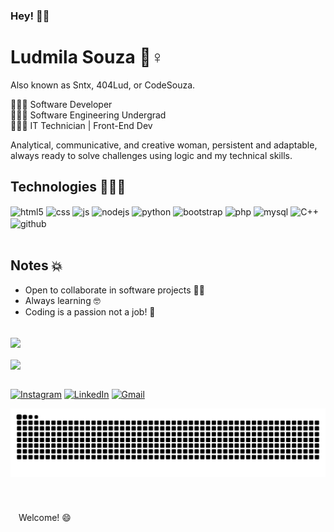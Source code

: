 ### Hey! 👋🏻
# Ludmila Souza  💜♀️
Also known as Sntx, 404Lud, or CodeSouza.

👩🏻‍💻 Software Developer\
👩🏻‍💻 Software Engineering Undergrad\
👩🏻‍💻 IT Technician | Front-End Dev

Analytical, communicative, and creative woman, persistent and adaptable, always ready to solve challenges using logic and my technical skills.

## Technologies 🦸🏻‍♂️

<div style="display: inline_block">
  <img align="center" alt="html5" src="https://img.shields.io/badge/HTML5-E34F26?style=for-the-badge&logo=html5&logoColor=white" />
  <img align="center" alt="css" src="https://img.shields.io/badge/CSS3-1572B6?style=for-the-badge&logo=css3&logoColor=white" />
  <img align="center" alt="js" src="https://img.shields.io/badge/JavaScript-F7DF1E?style=for-the-badge&logo=javascript&logoColor=black" />
  <img align="center" alt="nodejs" src="https://img.shields.io/badge/Node.js-43853D?style=for-the-badge&logo=node.js&logoColor=white" />
  <img align="center" alt="python" src="https://img.shields.io/badge/Python-3776AB?style=for-the-badge&logo=python&logoColor=white" />
  <img align="center" alt="bootstrap" src="https://img.shields.io/badge/Bootstrap-563D7C?style=for-the-badge&logo=bootstrap&logoColor=white" />
  <img align="center" alt="php" src= "https://img.shields.io/badge/PHP-777BB4?style=for-the-badge&logo=php&logoColor=white" />
  <img align="center" alt="mysql" src= "https://img.shields.io/badge/MySQL-00000F?style=for-the-badge&logo=mysql&logoColor=white" />
  <img align="center" alt="C++" src= "https://img.shields.io/badge/C%2B%2B-00599C?style=for-the-badge&logo=c%2B%2B&logoColor=white" />
  <img align="center" alt="github" src= "https://img.shields.io/badge/GitHub-100000?style=for-the-badge&logo=github&logoColor=white" />
</div><br/>

## Notes 💥
- Open to collaborate in software projects 🤘🏻
- Always learning 🤓
- Coding is a passion not a job! 🤖

<!--
## Reach me out! 🫣
👩🏻 - <portfolio>
🐮 - <site>
-->
</br>

<div>
<img align="center"  src="https://github-readme-stats.vercel.app/api?username=LuuhSNTX&theme=midnight-purple&show_icons=true" height="150">
</div>

</br>

<div>
<img align="center" src="https://github-readme-stats.vercel.app/api/top-langs/?username=LuuhSNTX&theme=midnight-purple&layout=compact" height="150">
</div>

</br>

[![Instagram](https://img.shields.io/badge/Instagram-E4405F?style=for-the-badge&logo=instagram&logoColor=white)](https://instagram.com/sujeitoprogramador)
[![LinkedIn](https://img.shields.io/badge/LinkedIn-0077B5?style=for-the-badge&logo=linkedin&logoColor=white)]()
[![Gmail](https://img.shields.io/badge/Gmail-D14836?style=for-the-badge&logo=gmail&logoColor=white)]()

 <picture>
  <source media="(prefers-color-scheme: dark)" srcset="https://raw.githubusercontent.com/LuuhSNTX/LuuhSNTX/output/github-contribution-grid-snake-dark.svg">
  <source media="(prefers-color-scheme: light)" srcset="https://raw.githubusercontent.com/LuuhSNTX/LuuhSNTX/output/github-contribution-grid-snake.svg">
  <img alt="github contribution grid snake animation" src="https://raw.githubusercontent.com/LuuhSNTX/LuuhSNTX/output/github-contribution-grid-snake.svg">
</picture>
  
</div>
<br><br><br><br>
ㅤWelcome! 😄

<!--
Here are some ideas to get you started:

- 🔭 I’m currently working on ...
- 🌱 I’m currently learning ...
- 👯 I’m looking to collaborate on ...
- 🤔 I’m looking for help with ...
- 💬 Ask me about ...
- 📫 How to reach me: ...
- 😄 Pronouns: ...
- ⚡ Fun fact: ...
-->


